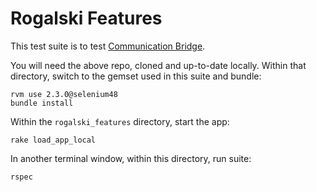 # Rogalski Features

This test suite is to test
[Communication Bridge](https://github.com/cbitstech/rogalski).

You will need the above repo, cloned and up-to-date locally. Within that
directory, switch to the gemset used in this suite and bundle:

```
rvm use 2.3.0@selenium48
bundle install
```

Within the `rogalski_features` directory, start the app:

```
rake load_app_local
```

In another terminal window,  within this directory, run suite:

```
rspec
```
